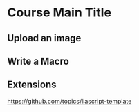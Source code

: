 <!--
author:   Your Name

email:    your@mail.org

version:  0.0.1

language: en

narrator: US English Female

comment:  Try to write a short comment about
          your course, multiline is also okay.

-->

# Course Main Title

## Upload an image

## Write a Macro

## Extensions

https://github.com/topics/liascript-template